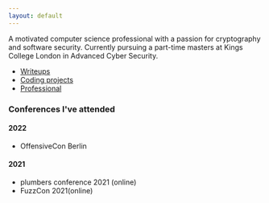 ```yaml
---
layout: default
---
```

A motivated computer science professional with a passion for cryptography and software security. Currently pursuing a part-time masters at Kings College London in Advanced Cyber Security. 

- [Writeups](./writeups.md)
- [Coding projects](./another-page.html)
- [Professional](./Work_projects.html)

### Conferences I've attended

#### 2022
- OffensiveCon Berlin

#### 2021
- plumbers conference 2021 (online)
- FuzzCon 2021(online)
